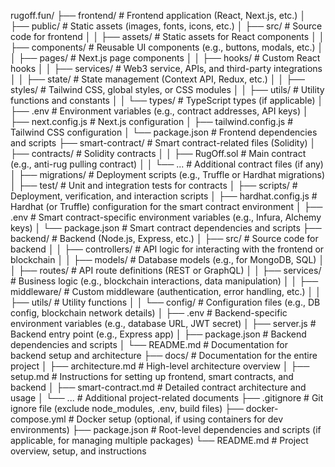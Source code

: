 rugoff.fun/
├── frontend/                        # Frontend application (React, Next.js, etc.)
│   ├── public/                      # Static assets (images, fonts, icons, etc.)
│   ├── src/                         # Source code for frontend
│   │   ├── assets/                  # Static assets for React components
│   │   ├── components/              # Reusable UI components (e.g., buttons, modals, etc.)
│   │   ├── pages/                   # Next.js page components
│   │   ├── hooks/                   # Custom React hooks
│   │   ├── services/                # Web3 service, APIs, and third-party integrations
│   │   ├── state/                   # State management (Context API, Redux, etc.)
│   │   ├── styles/                  # Tailwind CSS, global styles, or CSS modules
│   │   ├── utils/                   # Utility functions and constants
│   │   └── types/                   # TypeScript types (if applicable)
│   ├── .env                         # Environment variables (e.g., contract addresses, API keys)
│   ├── next.config.js               # Next.js configuration
│   ├── tailwind.config.js           # Tailwind CSS configuration
│   └── package.json                 # Frontend dependencies and scripts
├── smart-contract/                  # Smart contract-related files (Solidity)
│   ├── contracts/                   # Solidity contracts
│   │   ├── RugOff.sol               # Main contract (e.g., anti-rug pulling contract)
│   │   └── ...                      # Additional contract files (if any)
│   ├── migrations/                  # Deployment scripts (e.g., Truffle or Hardhat migrations)
│   ├── test/                        # Unit and integration tests for contracts
│   ├── scripts/                     # Deployment, verification, and interaction scripts
│   ├── hardhat.config.js            # Hardhat (or Truffle) configuration for the smart contract environment
│   ├── .env                         # Smart contract-specific environment variables (e.g., Infura, Alchemy keys)
│   └── package.json                 # Smart contract dependencies and scripts
├── backend/                         # Backend (Node.js, Express, etc.)
│   ├── src/                         # Source code for backend
│   │   ├── controllers/             # API logic for interacting with the frontend or blockchain
│   │   ├── models/                  # Database models (e.g., for MongoDB, SQL)
│   │   ├── routes/                  # API route definitions (REST or GraphQL)
│   │   ├── services/                # Business logic (e.g., blockchain interactions, data manipulation)
│   │   ├── middleware/              # Custom middleware (authentication, error handling, etc.)
│   │   ├── utils/                   # Utility functions
│   │   └── config/                  # Configuration files (e.g., DB config, blockchain network details)
│   ├── .env                         # Backend-specific environment variables (e.g., database URL, JWT secret)
│   ├── server.js                    # Backend entry point (e.g., Express app)
│   ├── package.json                 # Backend dependencies and scripts
│   └── README.md                    # Documentation for backend setup and architecture
├── docs/                            # Documentation for the entire project
│   ├── architecture.md              # High-level architecture overview
│   ├── setup.md                     # Instructions for setting up frontend, smart contracts, and backend
│   ├── smart-contract.md            # Detailed contract architecture and usage
│   └── ...                          # Additional project-related documents
├── .gitignore                       # Git ignore file (exclude node_modules, .env, build files)
├── docker-compose.yml               # Docker setup (optional, if using containers for dev environments)
├── package.json                     # Root-level dependencies and scripts (if applicable, for managing multiple packages)
└── README.md                        # Project overview, setup, and instructions
